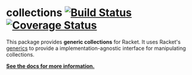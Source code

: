 # collections [![Build Status](https://travis-ci.org/lexi-lambda/racket-collections.svg?branch=master)](https://travis-ci.org/lexi-lambda/racket-collections) [![Coverage Status](https://coveralls.io/repos/lexi-lambda/racket-collections/badge.svg?branch=master)](https://coveralls.io/r/lexi-lambda/racket-collections?branch=master)

This package provides **generic collections** for Racket. It uses Racket's [generics](http://docs.racket-lang.org/reference/struct-generics.html) to provide a implementation-agnostic interface for manipulating collections.

[**See the docs for more information.**](http://lexi-lambda.github.io/racket-collections/index.html)
